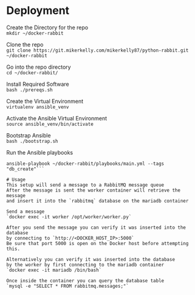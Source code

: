 # Deployment  
Create the Directory for the repo  
`mkdir ~/docker-rabbit`  
  
Clone the repo  
`git clone https://git.mikerkelly.com/mikerkelly87/python-rabbit.git ~/docker-rabbit`  
  
Go into the repo directory  
`cd ~/docker-rabbit/`  
  
Install Required Software  
`bash ./prereqs.sh`  
  
Create the Virtual Environment  
`virtualenv ansible_venv`
  
Activate the Ansible Virtual Environment  
`source ansible_venv/bin/activate`  
  
Bootstrap Ansible  
`bash ./bootstrap.sh`  
  
Run the Ansible playbooks  
```ansible-playbook ~/docker-rabbit/playbooks/main.yml --skip-tags "db_create"  
ansible-playbook ~/docker-rabbit/playbooks/main.yml --tags "db_create"```  
  
# Usage  
This setup will send a message to a RabbitMQ message queue  
After the message is sent the worker container will retrieve the message  
and insert it into the `rabbitmq` database on the mariadb container  
  
Send a message  
`docker exec -it worker /opt/worker/worker.py`  
  
After you send the message you can verify it was inserted into the database  
by connecting to `http://<DOCKER_HOST_IP>:5000`  
Be sure that port 5000 is open on the Docker host before attempting this.  
  
Alternatively you can verify it was inserted into the database  
by the worker by first connecting to the mariadb container  
`docker exec -it mariadb /bin/bash`  
  
Once inside the container you can query the database table  
`mysql -e "SELECT * FROM rabbitmq.messages;"`  
